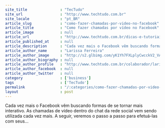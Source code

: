 ```yaml
---
site_title               : "TecTudo"
site_url                 : "http://www.techtudo.com.br"
site_locale              : "pt_BR"
article_slug             : "como-fazer-chamadas-por-video-no-facebook"
article_title            : "Como fazer chamadas por vídeo no Facebook"
article_image            : null
article_url              : "http://www.techtudo.com.br/dicas-e-tutoriais/noticia/2012/03/como-fazer-chamadas-por-video-no-facebook.html"
article_published_at     : null
article_description      : "Cada vez mais o Facebook vêm buscando formas de se tornar mais interativo. As chamadas de vídeo dentro do chat da rede social vem sendo utilizada cada vez mais. A seguir, veremos o passo a passo para efetuá-las com seus..."
article_author_name      : "Larissa Ferreira"
article_author_image     : "http://s2.glbimg.com/yK1Yh7FXLplyCwcckV2_VAlfK60=/30x30/s2.glbimg.com/4JrqpN0-5HbKpWmqIEB-z0XTxSA=/0x0:140x140/75x75/s.glbimg.com/po/tt2/f/original/2013/03/22/larissa_ferreira.jpeg"
article_author_biography : null
article_author_profile   : "http://www.techtudo.com.br/colaborador/larissa-ferreira.html"
article_author_facebook  : null
article_author_twitter   : null
category                 : ['business']
tags                     : ['TecTudo']
permalink                : "/:categories/como-fazer-chamadas-por-video-no-facebook/"
layout                   : post
---
```


Cada vez mais o Facebook vêm buscando formas de se tornar mais interativo. As chamadas de vídeo dentro do chat da rede social vem sendo utilizada cada vez mais. A seguir, veremos o passo a passo para efetuá-las com seus...
